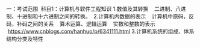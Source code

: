 
一：考试范围
  科目1：计算机与软件工程知识
  1.数值及其转换
    二进制、八进制、十进制和十六进制之间的转换。
  2.计算机内数据的表示
    计算机中原码，反码，补码之间的关系
    算术运算、逻辑运算
    实数和整数的表示
    https://www.cnblogs.com/hanhuo/p/6341111.html
3.计算机系统的组成、体系结构分类及特性
